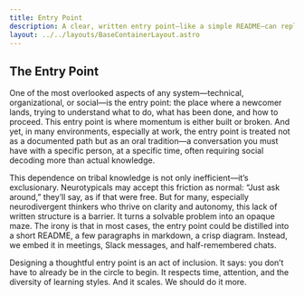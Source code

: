 ```yaml
---
title: Entry Point
description: A clear, written entry point—like a simple README—can replace the inefficiency and exclusivity of relying on oral tradition to onboard newcomers.
layout: ../../layouts/BaseContainerLayout.astro
---
```


## The Entry Point

One of the most overlooked aspects of any system—technical, organizational, or social—is the entry point: the place where a newcomer lands, trying to understand what to do, what has been done, and how to proceed. This entry point is where momentum is either built or broken. And yet, in many environments, especially at work, the entry point is treated not as a documented path but as an oral tradition—a conversation you must have with a specific person, at a specific time, often requiring social decoding more than actual knowledge.

This dependence on tribal knowledge is not only inefficient—it’s exclusionary. Neurotypicals may accept this friction as normal: “Just ask around,” they’ll say, as if that were free. But for many, especially neurodivergent thinkers who thrive on clarity and autonomy, this lack of written structure is a barrier. It turns a solvable problem into an opaque maze. The irony is that in most cases, the entry point could be distilled into a short README, a few paragraphs in markdown, a crisp diagram. Instead, we embed it in meetings, Slack messages, and half-remembered chats.

Designing a thoughtful entry point is an act of inclusion. It says: you don’t have to already be in the circle to begin. It respects time, attention, and the diversity of learning styles. And it scales. We should do it more.
